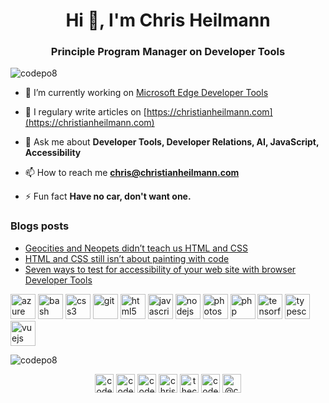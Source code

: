<h1 align="center">Hi 👋, I'm Chris Heilmann</h1>
<h3 align="center">Principle Program Manager on Developer Tools</h3>

<p align="left"> <img src="https://komarev.com/ghpvc/?username=codepo8" alt="codepo8" /> </p>

- 🔭 I’m currently working on [Microsoft Edge Developer Tools](https://docs.microsoft.com/en-us/microsoft-edge/devtools-guide-chromium)

- 📝 I regulary write articles on [https://christianheilmann.com](https://christianheilmann.com)

- 💬 Ask me about **Developer Tools, Developer Relations, AI, JavaScript, Accessibility**

- 📫 How to reach me **chris@christianheilmann.com**

- ⚡ Fun fact **Have no car, don't want one.**

### Blogs posts
<!-- BLOG-POST-LIST:START -->
- [Geocities and Neopets didn’t teach us HTML and CSS](https://medium.com/@chrisheilmann/geocities-and-neopets-didnt-teach-us-html-and-css-dadcdcc01709?source=rss-2902b181e2e9------2)
- [HTML and CSS still isn’t about painting with code](https://christianheilmann.com/2021/01/21/teaching-html-and-css/)
- [Seven ways to test for accessibility of your web site with browser Developer Tools](https://dev.to/codepo8/seven-ways-to-test-for-accessibility-of-your-web-site-with-browser-developer-tools-4lpg)
<!-- BLOG-POST-LIST:END -->

<p align="left"><img src="https://www.vectorlogo.zone/logos/microsoft_azure/microsoft_azure-icon.svg" alt="azure" width="40" height="40"/> <img src="https://www.vectorlogo.zone/logos/gnu_bash/gnu_bash-icon.svg" alt="bash" width="40" height="40"/> <img src="https://devicons.github.io/devicon/devicon.git/icons/css3/css3-original-wordmark.svg" alt="css3" width="40" height="40"/> <img src="https://www.vectorlogo.zone/logos/git-scm/git-scm-icon.svg" alt="git" width="40" height="40"/> <img src="https://devicons.github.io/devicon/devicon.git/icons/html5/html5-original-wordmark.svg" alt="html5" width="40" height="40"/> <img src="https://devicons.github.io/devicon/devicon.git/icons/javascript/javascript-original.svg" alt="javascript" width="40" height="40"/> <img src="https://devicons.github.io/devicon/devicon.git/icons/nodejs/nodejs-original-wordmark.svg" alt="nodejs" width="40" height="40"/> <img src="https://devicons.github.io/devicon/devicon.git/icons/photoshop/photoshop-plain.svg" alt="photoshop" width="40" height="40"/> <img src="https://devicons.github.io/devicon/devicon.git/icons/php/php-original.svg" alt="php" width="40" height="40"/> <img src="https://www.vectorlogo.zone/logos/tensorflow/tensorflow-icon.svg" alt="tensorflow" width="40" height="40"/> <img src="https://devicons.github.io/devicon/devicon.git/icons/typescript/typescript-original.svg" alt="typescript" width="40" height="40"/> <img src="https://devicons.github.io/devicon/devicon.git/icons/vuejs/vuejs-original-wordmark.svg" alt="vuejs" width="40" height="40"/></p><p><img align="center" src="https://github-readme-stats.vercel.app/api/top-langs/?username=codepo8&layout=compact&hide=html" alt="codepo8" /></p>

<p align="center">
<a href="https://codepen.io/codepo8" target="blank"><img align="center" src="https://cdn.jsdelivr.net/npm/simple-icons@3.0.1/icons/codepen.svg" alt="codepo8" height="30" width="30" /></a>
<a href="https://dev.to/codepo8" target="blank"><img align="center" src="https://cdn.jsdelivr.net/npm/simple-icons@3.0.1/icons/dev-dot-to.svg" alt="codepo8" height="30" width="30" /></a>
<a href="https://twitter.com/codepo8" target="blank"><img align="center" src="https://cdn.jsdelivr.net/npm/simple-icons@3.0.1/icons/twitter.svg" alt="codepo8" height="30" width="30" /></a>
<a href="https://linkedin.com/in/christianheilmann" target="blank"><img align="center" src="https://cdn.jsdelivr.net/npm/simple-icons@3.0.1/icons/linkedin.svg" alt="christianheilmann" height="30" width="30" /></a>
<a href="https://fb.com/thechrisheilmann" target="blank"><img align="center" src="https://cdn.jsdelivr.net/npm/simple-icons@3.0.1/icons/facebook.svg" alt="thechrisheilmann" height="30" width="30" /></a>
<a href="https://instagram.com/codepo8" target="blank"><img align="center" src="https://cdn.jsdelivr.net/npm/simple-icons@3.0.1/icons/instagram.svg" alt="codepo8" height="30" width="30" /></a>
<a href="https://medium.com/@codepo8" target="blank"><img align="center" src="https://cdn.jsdelivr.net/npm/simple-icons@3.0.1/icons/medium.svg" alt="@codepo8" height="30" width="30" /></a>
</p>
